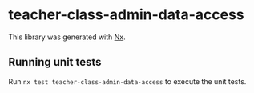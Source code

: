 # teacher-class-admin-data-access

This library was generated with [Nx](https://nx.dev).

## Running unit tests

Run `nx test teacher-class-admin-data-access` to execute the unit tests.
